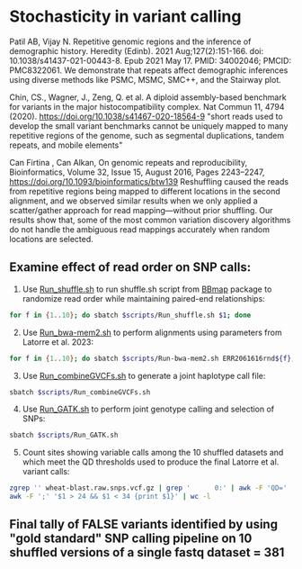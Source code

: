 # Stochasticity in variant calling
Patil AB, Vijay N. Repetitive genomic regions and the inference of demographic history. Heredity (Edinb). 2021 Aug;127(2):151-166. doi: 10.1038/s41437-021-00443-8. Epub 2021 May 17. PMID: 34002046; PMCID: PMC8322061.
We demonstrate that repeats affect demographic inferences using diverse methods like PSMC, MSMC, SMC++, and the Stairway plot. 

Chin, CS., Wagner, J., Zeng, Q. et al. A diploid assembly-based benchmark for variants in the major histocompatibility complex. Nat Commun 11, 4794 (2020). https://doi.org/10.1038/s41467-020-18564-9
"short reads used to develop the small variant benchmarks cannot be uniquely mapped to many repetitive regions of the genome, such as segmental duplications, tandem repeats, and mobile elements"

Can Firtina , Can Alkan, On genomic repeats and reproducibility, Bioinformatics, Volume 32, Issue 15, August 2016, Pages 2243–2247, https://doi.org/10.1093/bioinformatics/btw139
Reshuffling caused the reads from repetitive regions being mapped to different locations in the second alignment, and we observed similar results when we only applied a scatter/gather approach for read mapping—without prior shuffling. Our results show that, some of the most common variation discovery algorithms do not handle the ambiguous read mappings accurately when random locations are selected.

## Examine effect of read order on SNP calls:
1. Use [Run_shuffle.sh](/scripts/Run_shuffle.sh) to run shuffle.sh script from [BBmap](https://github.com/BioInfoTools/BBMap) package to randomize read order while maintaining paired-end relationships:
```bash
for f in {1..10}; do sbatch $scripts/Run_shuffle.sh $1; done
```
2. Use [Run_bwa-mem2.sh](/scripts/Run_bwa-mem2.sh) to perform alignments using parameters from Latorre et al. 2023:
```bash
for f in {1..10}; do sbatch $scripts/Run-bwa-mem2.sh ERR2061616rnd${f}; done
```
3. Use [Run_combineGVCFs.sh](/scripts/Run_combineGVCFs.sh) to generate a joint haplotype call file:
```bash
sbatch $scripts/Run_combineGVCFs.sh
```
4. Use [Run_GATK.sh](/scripts/Run_GATK.sh) to perform joint genotype calling and selection of SNPs:
```bash
sbatch $scripts/Run_GATK.sh
```
5. Count sites showing variable calls among the 10 shuffled datasets and which meet the QD thresholds used to produce the final Latorre et al. variant calls:
```bash
zgrep '' wheat-blast.raw.snps.vcf.gz | grep '      0:' | awk -F 'QD=' '{print $2}' | \
awk -F ';' '$1 > 24 && $1 < 34 {print $1}' | wc -l
```
## Final tally of FALSE variants identified by using "gold standard" SNP calling pipeline on 10 shuffled versions of a single fastq  dataset = 381
